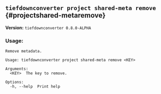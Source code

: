 ## `tiefdownconverter project shared-meta remove` {#projectshared-metaremove}

**Version:** `tiefdownconverter 0.8.0-ALPHA`

### Usage:
```
Remove metadata.

Usage: tiefdownconverter project shared-meta remove <KEY>

Arguments:
  <KEY>  The key to remove.

Options:
  -h, --help  Print help
```

